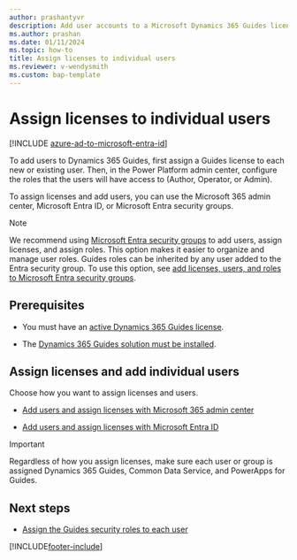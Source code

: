 ```yaml
---
author: prashantyvr
description: Add user accounts to a Microsoft Dynamics 365 Guides license.
ms.author: prashan
ms.date: 01/11/2024
ms.topic: how-to
title: Assign licenses to individual users
ms.reviewer: v-wendysmith
ms.custom: bap-template
---
```


# Assign licenses to individual users

[!INCLUDE [azure-ad-to-microsoft-entra-id](../includes/azure-ad-to-microsoft-entra-id.md)]

To add users to Dynamics 365 Guides, first assign a Guides license to each new or existing user. Then, in the Power Platform admin center, configure the roles that the users will have access to (Author, Operator, or Admin).

To assign licenses and add users, you can use the Microsoft 365 admin center, Microsoft Entra ID, or Microsoft Entra security groups.

> [!NOTE]
> We recommend using [Microsoft Entra security groups](/entra/fundamentals/concept-group-based-licensing) to add users, assign licenses, and assign roles. This option makes it easier to organize and manage user roles. Guides roles can be inherited by any user added to the Entra security group. To use this option, see [add licenses, users, and roles to Microsoft Entra security groups](admin-assign-role-groups.md).

## Prerequisites

- You must have an [active Dynamics 365 Guides license](buy-guides.md).

- The [Dynamics 365 Guides solution must be installed](install-guides.md).

## Assign licenses and add individual users

Choose how you want to assign licenses and users.

- [Add users and assign licenses with Microsoft 365 admin center](/microsoft-365/admin/add-users/add-users)

- [Add users and assign licenses with Microsoft Entra ID](/azure/active-directory/fundamentals/license-users-groups)

> [!IMPORTANT]
> Regardless of how you assign licenses, make sure each user or group is assigned Dynamics 365 Guides, Common Data Service, and PowerApps for Guides.

## Next steps

- [Assign the Guides security roles to each user](assign-role.md)


[!INCLUDE[footer-include](../includes/footer-banner.md)]
